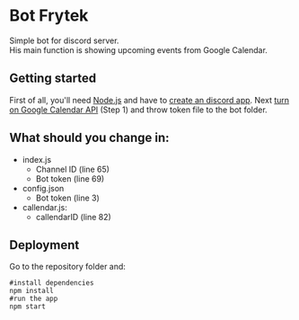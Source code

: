 # Bot Frytek
Simple bot for discord server. <br />
His main function is showing upcoming events from Google Calendar.

## Getting started
First of all, you'll need [Node.js](https://nodejs.org/en/download/) and have to [create an discord app](https://discord.com/developers/applications). Next [turn on Google Calendar API](https://developers.google.com/calendar/quickstart/nodejs) (Step 1) and throw token file to the bot folder.

## What should you change in:
- index.js
  - Channel ID (line 65)
  - Bot token (line 69)
- config.json
  - Bot token (line 3)
- callendar.js: 
  - callendarID (line 82)

## Deployment
Go to the repository folder and:
```
#install dependencies  
npm install
#run the app
npm start
```
